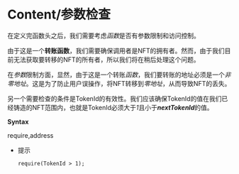 # Content/**参数检查**

在定义完函数头之后，我们需要考虑*函数*是否有参数限制和访问控制。

由于这是一个**转账函数**，我们需要确保调用者是NFT的拥有者。然而，由于我们目前无法获取要转移的NFT的所有者，所以我们将在稍后处理这个问题。

在*参数*限制方面，显然，由于这是一个转账*函数*，我们要转账的地址必须是一个*非零地址*。这是为了防止用户误操作，将NFT转移到*零地址*，从而导致NFT的丢失。

另一个需要检查的条件是TokenId的有效性。我们应该确保TokenId的值在我们已经铸造的NFT范围内，也就是TokenId必须大于*1*且小于***nextTokenId***的值。

**Syntax**

require,address

- 提示
    ```
    require(TokenId > 1);
    ```